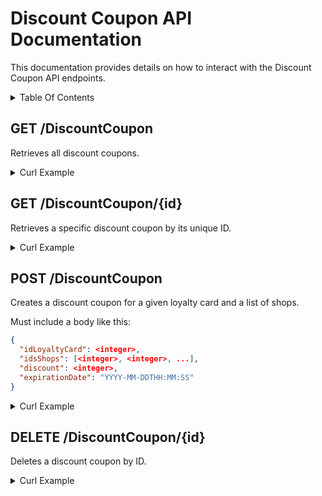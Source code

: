# Discount Coupon API Documentation <!-- omit in toc -->

This documentation provides details on how to interact with the Discount Coupon API endpoints.

<details>
<summary>Table Of Contents</summary>

- [GET /DiscountCoupon](#get-discountcoupon)
- [GET /DiscountCoupon/{id}](#get-discountcouponid)
- [POST /DiscountCoupon](#post-discountcoupon)
- [DELETE /DiscountCoupon/{id}](#delete-discountcouponid)

</details>

## GET /DiscountCoupon

Retrieves all discount coupons.

<details>
<summary>Curl Example</summary>

```bash
curl -X 'GET' \
  'http://ec2-3-221-149-118.compute-1.amazonaws.com:8080/DiscountCoupon' \
  -H 'accept: application/json'
```

> In this example, the EC2 instance is accessed via its public DNS name `ec2-3-221-149-118.compute-1.amazonaws.com` on port `8080`. Replace this with your actual instance address if different.

</details>

## GET /DiscountCoupon/{id}

Retrieves a specific discount coupon by its unique ID.

<details>
<summary>Curl Example</summary>

```bash
curl -X 'GET' \
  'http://ec2-3-221-149-118.compute-1.amazonaws.com:8080/DiscountCoupon/{id}' \
  -H 'accept: application/json'
```

> In this example, the EC2 instance is accessed via its public DNS name `ec2-3-221-149-118.compute-1.amazonaws.com` on port `8080`. Replace this with your actual instance address if different.

</details>

## POST /DiscountCoupon

Creates a discount coupon for a given loyalty card and a list of shops.

Must include a body like this:

```json
{
  "idLoyaltyCard": <integer>,
  "idsShops": [<integer>, <integer>, ...],
  "discount": <integer>,
  "expirationDate": "YYYY-MM-DDTHH:MM:SS"
}
```

<details>
<summary>Curl Example</summary>

```bash
curl -X 'POST' \
  'http://ec2-3-221-149-118.compute-1.amazonaws.com:8080/DiscountCoupon' \
  -H 'accept: application/json' \
  -H 'Content-Type: application/json' \
  -d '{
    "idLoyaltyCard": 1,
    "idsShops": [1, 2, 3],
    "discount": 20,
    "expirationDate": "2022-03-10T12:15:50"
}'
```

> In this example, the EC2 instance is accessed via its public DNS name `ec2-3-221-149-118.compute-1.amazonaws.com` on port `8080`. Replace this with your actual instance address if different.

</details>

## DELETE /DiscountCoupon/{id}

Deletes a discount coupon by ID.

<details>
<summary>Curl Example</summary>

```bash
curl -X 'DELETE' \
  'http://ec2-3-221-149-118.compute-1.amazonaws.com:8080/DiscountCoupon/{id}' \
  -H 'accept: application/json'
```

> In this example, the EC2 instance is accessed via its public DNS name `ec2-3-221-149-118.compute-1.amazonaws.com` on port `8080`. Replace this with your actual instance address if different.

</details>
